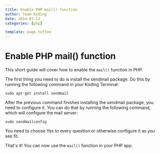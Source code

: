 ```yaml
---
title: Enable PHP mail() function
author: Team Koding
date: 2014-07-12
categories: [php]

template: page.toffee
---
```


# Enable PHP mail() function

This short guide will cover how to enable the `mail()` function in PHP.

The first thing you need to do is install the sendmail package. Do this by running the following command in your Koding Terminal:

```
sudo apt-get install sendmail
```

After the previous command finishes installing the sendmail package, you need to configure it. You can do that by running the following command, which will configure the mail server:

```
sudo sendmailconfig
```

You need to choose Yes to every question or otherwise configure it as you see fit.

That's it! You can now use the `mail()` function in your PHP app. 
